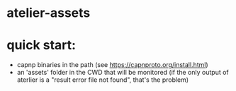 # atelier-assets

# quick start:
- capnp binaries in the path (see https://capnproto.org/install.html)
- an 'assets' folder in the CWD that will be monitored (if the only output of aterlier is a "result error file not found", that's the problem)
